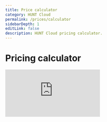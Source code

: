 ```yaml
---
title: Price calculator
category: HUNT Cloud
permalink: /prices/calculator
sidebarDepth: 1
editLink: false
description: HUNT Cloud pricing calculator.
---
```


# Pricing calculator

<iframe class="customiframe" src="https://huntdatacenter.gitlab.io/calculator/" title="Quote Calculator" frameBorder="0"></iframe>

